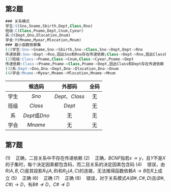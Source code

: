 ## 第2题

```sql
### 关系模式
学生:S(Sno,Sname,Sbirth,Dept,Class,Rno)
班级:C(Class,Pname,Dept,Cnum,Cyear)
系:D(Dept,Dno,Dlocation,Dnum)
学会:M(Mname,Myear,Mlocation,Mnum)
### 最小函数依赖集
(1)学生:Sno->Sname,Sno->Sbirth,Sno->Class,Sno->Dept,Dept->Rno
传递依赖:Sno->Dept->Rno,因此Sno和Rno存在传递依赖;Class->Dept->Rno,因此Class和Rno存在传递依赖;Sno->Class->Dept，因此Sno和Dept存在传递依赖
(2)班级:Class->Pname,Class->Cnum,Class->Cyear,Pname->Dept
传递依赖:Class->Pname,Pname->Class,Pname->Dept,因此Class和Dept存在传递依赖
(3)系:Dept->Dno,Dno->Dept,Dno->Dlocation,Dno->Dnum
(4)学会:Mname->Myear,Mname->Mlocation,Mname->Mnum
```

|      |    候选码     |     外部码      | 全码 |
| :--: | :-----------: | :-------------: | :--: |
| 学生 |     $Sno$     | $Dept$、$Class$ |  无  |
| 班级 |    $Class$    |     $Dept$      |  无  |
|  系  | $Dept$或$Dno$ |       无        |  无  |
| 学会 |    $Mname$    |       无        |  无  |

## 第7题

$(1)\quad$正确，二目关系中不存在传递依赖
		$(2)\quad$正确，$BCNF$指若$x\rightarrow y$，且$Y$不是$X$的子集时，每个决定因素都包含码，而二目关系的决定因素包含码
		$(4)\quad$错误，由$R(A,B,C)$是其投影$R_1(A,B)$和$R_2(A,C)$的连接，无法推得函数依赖$A\rightarrow B$在$R$上成立
		$(5)\quad$正确
		$(6)\quad$正确
		$(7)\quad$正确
		$(8)\quad$错误，对于关系模式$A(B\#,C\#,D)$且$(B\#,C\#)\rightarrow D$，有$B\#\nrightarrow D$，$C\#\nrightarrow D$
